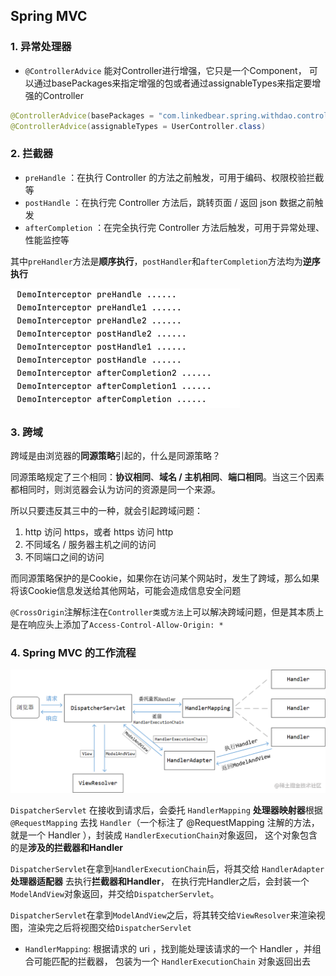 ## Spring MVC

### 1. 异常处理器

- `@ControllerAdvice` 能对Controller进行增强，它只是一个Component，
可以通过basePackages来指定增强的包或者通过assignableTypes来指定要增强的Controller

```java
@ControllerAdvice(basePackages = "com.linkedbear.spring.withdao.controller")
@ControllerAdvice(assignableTypes = UserController.class)
```

### 2. 拦截器
- `preHandle` ：在执行 Controller 的方法之前触发，可用于编码、权限校验拦截等
- `postHandle` ：在执行完 Controller 方法后，跳转页面 / 返回 json 数据之前触发
- `afterCompletion` ：在完全执行完 Controller 方法后触发，可用于异常处理、性能监控等

其中`preHandler`方法是**顺序执行**，`postHandler`和`afterCompletion`方法均为**逆序执行**

![img.png](img.png)

### 3. 跨域
跨域是由浏览器的**同源策略**引起的，什么是同源策略？

同源策略规定了三个相同：**协议相同**、**域名 / 主机相同**、**端口相同**。当这三个因素都相同时，则浏览器会认为访问的资源是同一个来源。

所以只要违反其三中的一种，就会引起跨域问题：
1. http 访问 https，或者 https 访问 http
2. 不同域名 / 服务器主机之间的访问
3. 不同端口之间的访问

而同源策略保护的是Cookie，如果你在访问某个网站时，发生了跨域，那么如果将该Cookie信息发送给其他网站，可能会造成信息安全问题

`@CrossOrigin`注解标注在`Controller类`或`方法`上可以解决跨域问题，但是其本质上是在响应头上添加了`Access-Control-Allow-Origin: *`

### 4. Spring MVC 的工作流程
![img_1.png](img_1.png)

`DispatcherServlet` 在接收到请求后，会委托 `HandlerMapping` **处理器映射器**根据 `@RequestMapping` 
去找 `Handler`（一个标注了 @RequestMapping 注解的方法，就是一个 Handler ），封装成 `HandlerExecutionChain`对象返回，
这个对象包含的是**涉及的拦截器和Handler**

`DispatcherServlet`在拿到`HandlerExecutionChain`后，将其交给 `HandlerAdapter` **处理器适配器** 去执行**拦截器和Handler**，
在执行完Handler之后，会封装一个`ModelAndView`对象返回，并交给`DispatcherServlet`。

`DispatcherServlet`在拿到`ModelAndView`之后，将其转交给`ViewResolver`来渲染视图，渲染完之后将视图交给`DispatcherServlet`

- `HandlerMapping`: 根据请求的 uri ，找到能处理该请求的一个 Handler ，并组合可能匹配的拦截器，
  包装为一个 `HandlerExecutionChain` 对象返回出去